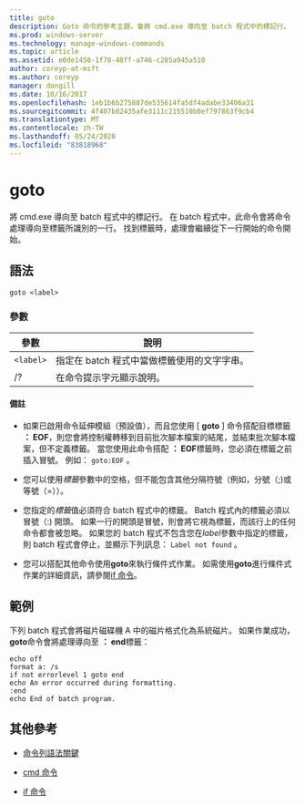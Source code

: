 ```yaml
---
title: goto
description: Goto 命令的參考主題，會將 cmd.exe 導向至 batch 程式中的標記行。
ms.prod: windows-server
ms.technology: manage-windows-commands
ms.topic: article
ms.assetid: e0de1458-1f78-48ff-a746-c285a945a510
author: coreyp-at-msft
ms.author: coreyp
manager: dongill
ms.date: 10/16/2017
ms.openlocfilehash: 1eb1b6b275887de535614fa5df4adabe33406a31
ms.sourcegitcommit: 4f407b82435afe3111c215510b0ef797863f9cb4
ms.translationtype: MT
ms.contentlocale: zh-TW
ms.lasthandoff: 05/24/2020
ms.locfileid: "83818968"
---
```

# <a name="goto"></a>goto

將 cmd.exe 導向至 batch 程式中的標記行。 在 batch 程式中，此命令會將命令處理導向至標籤所識別的一行。 找到標籤時，處理會繼續從下一行開始的命令開始。

## <a name="syntax"></a>語法

```
goto <label>
```

### <a name="parameters"></a>參數

| 參數 | 說明 |
| --------- | ----------- |
| `<label>` | 指定在 batch 程式中當做標籤使用的文字字串。 |
| /? | 在命令提示字元顯示說明。 |

#### <a name="remarks"></a>備註

-  如果已啟用命令延伸模組（預設值），而且您使用 [ **goto** ] 命令搭配目標標籤 **： EOF**，則您會將控制權轉移到目前批次腳本檔案的結尾，並結束批次腳本檔案，但不定義標籤。 當您使用此命令搭配 **： EOF**標籤時，您必須在標籤之前插入冒號。 例如： `goto:EOF` 。

- 您可以使用*標籤*參數中的空格，但不能包含其他分隔符號（例如，分號（;)或等號（=））。

- 您指定的*標籤*值必須符合 batch 程式中的標籤。 Batch 程式內的標籤必須以冒號（:) 開頭。 如果一行的開頭是冒號，則會將它視為標籤，而該行上的任何命令都會被忽略。 如果您的 batch 程式不包含您在*label*參數中指定的標籤，則 batch 程式會停止，並顯示下列訊息： `Label not found` 。

- 您可以搭配其他命令使用**goto**來執行條件式作業。 如需使用**goto**進行條件式作業的詳細資訊，請參閱[if 命令](if.md)。

## <a name="examples"></a>範例

下列 batch 程式會將磁片磁碟機 A 中的磁片格式化為系統磁片。 如果作業成功， **goto**命令會將處理導向至 **： end**標籤：

```
echo off
format a: /s
if not errorlevel 1 goto end
echo An error occurred during formatting.
:end
echo End of batch program.
```

## <a name="additional-references"></a>其他參考

- [命令列語法關鍵](command-line-syntax-key.md)

- [cmd 命令](cmd.md)

- [if 命令](if.md)